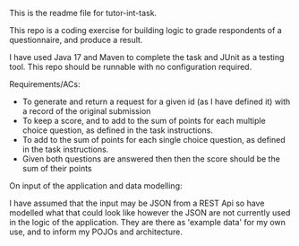 This is the readme file for tutor-int-task. 

This repo is a coding exercise for building logic to grade respondents of a questionnaire, and produce a result. 

I have used Java 17 and Maven to complete the task and JUnit as a testing tool. This repo should be runnable with no configuration required. 

Requirements/ACs:

- To generate and return a request for a given id (as I have defined it) with a record of the original submission
- To keep a score, and to add to the sum of points for each multiple choice question, as defined in the task instructions.
- To add to the sum of points for each single choice question, as defined in the task instructions.
- Given both questions are answered then then the score should be the sum of their points

On input of the application and data modelling: 

I have assumed that the input may be JSON from a REST Api so have modelled what that could look like however the JSON are not currently used in the logic of the application. 
They are there as 'example data' for my own use, and to inform my POJOs and architecture. 
